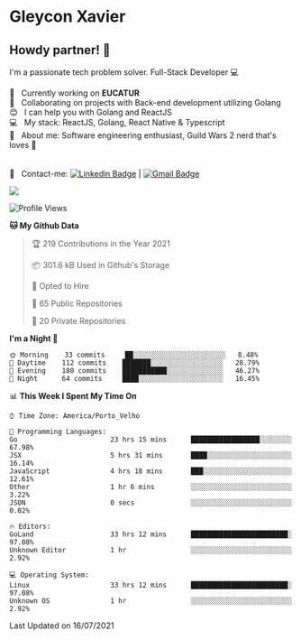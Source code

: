 # Gleycon Xavier

## Howdy partner! 👋

I'm a passionate tech problem solver.
Full-Stack Developer :computer:

 :rocket:  &nbsp; Currently working on **EUCATUR**
 <br/> :purple_heart: &nbsp; Collaborating on projects with Back-end development utilizing Golang
 <br/> :blush: &nbsp; I can help you with Golang and ReactJS
 <br/> :computer: &nbsp; My stack: ReactJS, Golang, React Native & Typescript
 <br/> 💬  &nbsp; About me: Software engineering enthusiast, Guild Wars 2 nerd that's loves :apple:
 <br/>
 <br/>
 <br/> :email: &nbsp; Contact-me: [![Linkedin Badge](https://img.shields.io/badge/-GleyconXavier-blue?style=flat-square&logo=Linkedin&logoColor=white&link=https://www.linkedin.com/in/gleyconxavier/)](https://www.linkedin.com/in/gleyconxavier/) 
| 
[![Gmail Badge](https://img.shields.io/badge/-gleyconxcarlos@gmail.com-c14438?style=flat-square&logo=Gmail&logoColor=white&link=mailto:gleyconxcarlos@gmail.com)](mailto:gleyconxcarlos@gmail.com)

![](https://komarev.com/ghpvc/?username=gleyconxavier)

<!--START_SECTION:waka-->
![Profile Views](http://img.shields.io/badge/Profile%20Views-0-blue)

**🐱 My Github Data** 

> 🏆 219 Contributions in the Year 2021
 > 
> 📦 301.6 kB Used in Github's Storage 
 > 
> 💼 Opted to Hire
 > 
> 📜 65 Public Repositories 
 > 
> 🔑 20 Private Repositories  
 > 
**I'm a Night 🦉** 

```text
🌞 Morning    33 commits     ██░░░░░░░░░░░░░░░░░░░░░░░   8.48% 
🌆 Daytime    112 commits    ███████░░░░░░░░░░░░░░░░░░   28.79% 
🌃 Evening    180 commits    ███████████░░░░░░░░░░░░░░   46.27% 
🌙 Night      64 commits     ████░░░░░░░░░░░░░░░░░░░░░   16.45%

```


📊 **This Week I Spent My Time On** 

```text
⌚︎ Time Zone: America/Porto_Velho

💬 Programming Languages: 
Go                       23 hrs 15 mins      █████████████████░░░░░░░░   67.98% 
JSX                      5 hrs 31 mins       ████░░░░░░░░░░░░░░░░░░░░░   16.14% 
JavaScript               4 hrs 18 mins       ███░░░░░░░░░░░░░░░░░░░░░░   12.61% 
Other                    1 hr 6 mins         ░░░░░░░░░░░░░░░░░░░░░░░░░   3.22% 
JSON                     0 secs              ░░░░░░░░░░░░░░░░░░░░░░░░░   0.02%

🔥 Editors: 
GoLand                   33 hrs 12 mins      ████████████████████████░   97.08% 
Unknown Editor           1 hr                ░░░░░░░░░░░░░░░░░░░░░░░░░   2.92%

💻 Operating System: 
Linux                    33 hrs 12 mins      ████████████████████████░   97.08% 
Unknown OS               1 hr                ░░░░░░░░░░░░░░░░░░░░░░░░░   2.92%

```


 Last Updated on 16/07/2021
<!--END_SECTION:waka-->
